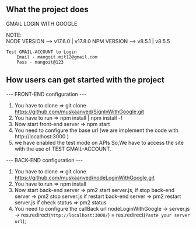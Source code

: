 ## What the project does

GMAIL LOGIN WITH GOOGLE

NOTE:  
    NODE VERSION --> v17.6.0 | v17.8.0 
    NPM VERSION --> v8.5.1 | v8.5.5

    Test GMAIL-ACCOUNT to Login 
        Email - mangoit.mit12@gmail.com
        Pass - mangoit@123

## How users can get started with the project

--- FRONT-END configuration ---

1. You have to clone => git clone https://github.com/muskaanved/SignInWithGoogle.git
2. You have to run  => npm install | npm install -f
3. Now start front-end server => npm start
4. You need to configure the base url (we are implement the code with http://localhost:3000 )
5. we have enabled the test mode on APIs So,We have to access the site with the use of TEST GMAIL-ACCOUNT.

--- BACK-END configuration --- 

1. You have to clone => git clone https://github.com/muskaanved/nodeLoginWithGoogle.git
2. You have to run  => npm install
3. Now 
    start back-end server => pm2 start server.js, 
    if stop back-end server => pm2 stop server.js 
    if restart back-end server => pm2 restart server.js 
    if check status => pm2 status 
4. You need to configure the callBack url nodeLoginWithGoogle -> server.js -> res.redirect(`http://localhost:3000/`) = res.redirect(`Paste your server url`);
